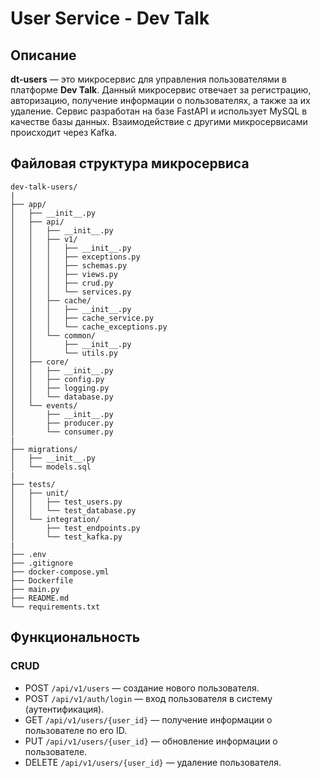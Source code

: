 # User Service - Dev Talk

## Описание

**dt-users** — это микросервис для управления пользователями в платформе **Dev Talk**. Данный микросервис отвечает за регистрацию, авторизацию, получение информации о пользователях, а также за их удаление. Сервис разработан на базе FastAPI и использует MySQL в качестве базы данных. Взаимодействие с другими микросервисами происходит через Kafka.

## Файловая структура микросервиса

```
dev-talk-users/
|
├── app/
│   ├── __init__.py
│   ├── api/
│   │   ├── __init__.py
│   │   ├── v1/
│   │   │   ├── __init__.py
│   │   │   ├── exceptions.py
│   │   │   ├── schemas.py
│   │   │   ├── views.py
│   │   │   ├── crud.py
│   │   │   └── services.py
│   │   ├── cache/
│   │   │   ├── __init__.py
│   │   │   ├── cache_service.py
│   │   │   └── cache_exceptions.py
│   │   └── common/
│   │       ├── __init__.py
│   │       └── utils.py
│   ├── core/
│   │   ├── __init__.py
│   │   ├── config.py
│   │   ├── logging.py
│   │   └── database.py
│   └── events/
│       ├── __init__.py
│       ├── producer.py
│       └── consumer.py
|
├── migrations/
│   ├── __init__.py
│   └── models.sql
|
├── tests/
│   ├── unit/
│   │   ├── test_users.py
│   │   └── test_database.py
│   └── integration/
│       ├── test_endpoints.py
│       └── test_kafka.py
|
├── .env
├── .gitignore
├── docker-compose.yml
├── Dockerfile
├── main.py
├── README.md
└── requirements.txt
```

## Функциональность

### CRUD

- POST `/api/v1/users` — создание нового пользователя.
- POST `/api/v1/auth/login` — вход пользователя в систему (аутентификация).
- GET `/api/v1/users/{user_id}` — получение информации о пользователе по его ID.
- PUT `/api/v1/users/{user_id}` — обновление информации о пользователе.
- DELETE `/api/v1/users/{user_id}` — удаление пользователя.
